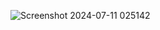![Screenshot 2024-07-11 025142](https://github.com/Ankitprajapati24/Card/assets/130354420/eb16abfa-f3c9-486d-8f6d-d042781352a2)
